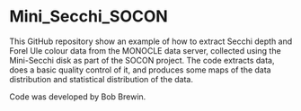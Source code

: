 # Mini_Secchi_SOCON

This GitHub repository show an example of how to extract Secchi depth and Forel Ule colour data from the MONOCLE data server, collected using the Mini-Secchi disk as part of the SOCON project. The code extracts data, does a basic quality control of it, and produces some maps of the data distribution and statistical distribution of the data. 

Code was developed by Bob Brewin.
